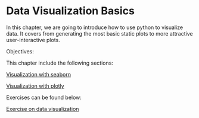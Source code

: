 # Data Visualization Basics

In this chapter, we are going to introduce how to use python to visualize data. It covers from generating the most basic static plots to more attractive user-interactive plots.

Objectives:



This chapter include the following sections:

[Visualization with seaborn](seaborn.ipynb)

[Visualization with plotly](plotly.ipynb)



Exercises can be found below:

[Exercise on data visualization](exercise_visual.ipynb)

